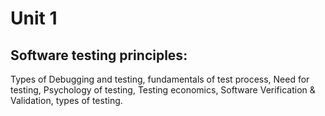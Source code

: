 # Unit 1
## Software testing principles:
Types of Debugging and testing, fundamentals of test process, Need for testing, Psychology of testing, Testing economics, Software Verification & Validation, types of testing. 